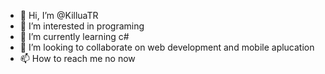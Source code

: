 - 👋 Hi, I’m @KilluaTR
- 👀 I’m interested in programing
- 🌱 I’m currently learning c#
- 💞️ I’m looking to collaborate on web development and mobile aplucation
- 📫 How to reach me no now

<!---
KilluaTR/KilluaTR is a ✨ special ✨ repository because its `README.md` (this file) appears on your GitHub profile.
You can click the Preview link to take a look at your changes.
--->
